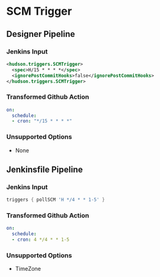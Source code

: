 # SCM Trigger

## Designer Pipeline

### Jenkins Input

```xml
<hudson.triggers.SCMTrigger>
  <spec>H/15 * * * *</spec>
  <ignorePostCommitHooks>false</ignorePostCommitHooks>
</hudson.triggers.SCMTrigger>
```

### Transformed Github Action

```yaml
on:
  schedule:
  - cron: "*/15 * * * *"
```

### Unsupported Options

- None

## Jenkinsfile Pipeline

### Jenkins Input

```groovy
triggers { pollSCM 'H */4 * * 1-5' }
```

### Transformed Github Action

```yaml
on:
  schedule:
  - cron: 4 */4 * * 1-5
```

### Unsupported Options

- TimeZone
